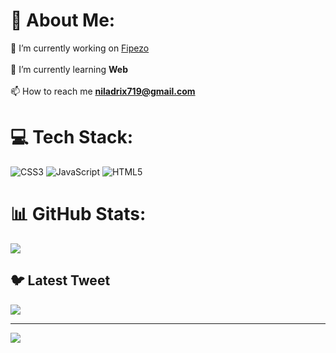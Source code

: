 # 💫 About Me:
🔭 I’m currently working on [Fipezo](https://fipezo.vercel.app/)<br><br>🌱 I’m currently learning **Web**<br><br> 📫 How to reach me **niladrix719@gmail.com**

# 💻 Tech Stack:
![CSS3](https://img.shields.io/badge/css3-%231572B6.svg?style=for-the-badge&logo=css3&logoColor=white) ![JavaScript](https://img.shields.io/badge/javascript-%23323330.svg?style=for-the-badge&logo=javascript&logoColor=%23F7DF1E) ![HTML5](https://img.shields.io/badge/html5-%23E34F26.svg?style=for-the-badge&logo=html5&logoColor=white)
# 📊 GitHub Stats:
![](https://github-readme-streak-stats.herokuapp.com/?user=moumasardarx719&theme=dark&hide_border=false)<br/>

## 🐦 Latest Tweet
[![](https://gtce.itsvg.in/api?username=moumasardarx719)](https://github.com/VishwaGauravIn/github-twitter-card-embed)

---
[![](https://visitcount.itsvg.in/api?id=moumasardarx719&icon=0&color=0)](https://visitcount.itsvg.in)

<!-- Proudly created with GPRM ( https://gprm.itsvg.in ) -->
